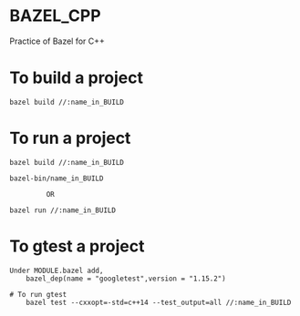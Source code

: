 # BAZEL_CPP

Practice of Bazel for C++

# To build a project

    bazel build //:name_in_BUILD

# To run a project

    bazel build //:name_in_BUILD

    bazel-bin/name_in_BUILD

             OR

    bazel run //:name_in_BUILD

# To gtest a project 

    Under MODULE.bazel add,
        bazel_dep(name = "googletest",version = "1.15.2")

    # To run gtest
        bazel test --cxxopt=-std=c++14 --test_output=all //:name_in_BUILD